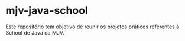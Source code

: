 # mjv-java-school
Este repositório tem objetivo de reunir os projetos práticos referentes à School de Java da MJV.
